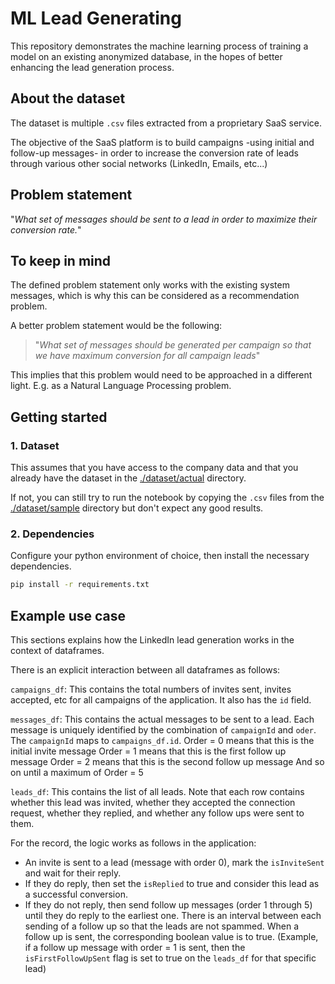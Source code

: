 # ML Lead Generating

This repository demonstrates the machine learning process of training a model on an existing anonymized database, in the hopes of better enhancing the lead generation process.

## About the dataset

The dataset is multiple `.csv` files extracted from a proprietary SaaS service.

The objective of the SaaS platform is to build campaigns -using initial and follow-up messages- in order to increase the conversion rate of leads through various other social networks (LinkedIn, Emails, etc...)

## Problem statement

"_What set of messages should be sent to a lead in order to maximize their conversion rate._"

## To keep in mind

The defined problem statement only works with the existing system messages, which is why this can be considered as a recommendation problem.

A better problem statement would be the following:

> "_What set of messages should be generated per campaign so that we have maximum conversion for all campaign leads_"

This implies that this problem would need to be approached in a different light. E.g. as a Natural Language Processing problem.

## Getting started

### 1. Dataset

This assumes that you have access to the company data and that you already have the dataset in the [./dataset/actual](./dataset/actual) directory.

If not, you can still try to run the notebook by copying the `.csv` files from the [./dataset/sample](./dataset/sample/) directory but don't expect any good results.

### 2. Dependencies

Configure your python environment of choice, then install the necessary dependencies.

```bash
pip install -r requirements.txt
```

## Example use case

This sections explains how the LinkedIn lead generation works in the context of dataframes.

There is an explicit interaction between all dataframes as follows:

`campaigns_df`:
This contains the total numbers of invites sent, invites accepted, etc for all campaigns of the application. It also has the `id` field.

`messages_df`:
This contains the actual messages to be sent to a lead. Each message is uniquely identified by the combination of `campaignId` and `oder`. The `campaignId` maps to `campaigns_df.id`.
Order = 0 means that this is the initial invite message
Order = 1 means that this is the first follow up message
Order = 2 means that this is the second follow up message
And so on until a maximum of Order = 5

`leads_df`:
This contains the list of all leads. Note that each row contains whether this lead was invited, whether they accepted the connection request, whether they replied, and whether any follow ups were sent to them.

For the record, the logic works as follows in the application:

- An invite is sent to a lead (message with order 0), mark the `isInviteSent` and wait for their reply.
- If they do reply, then set the `isReplied` to true and consider this lead as a successful conversion.
- If they do not reply, then send follow up messages (order 1 through 5) until they do reply to the earliest one. There is an interval between each sending of a follow up so that the leads are not spammed. When a follow up is sent, the corresponding boolean value is to true. (Example, if a follow up message with order = 1 is sent, then the `isFirstFollowUpSent` flag is set to true on the `leads_df` for that specific lead)
